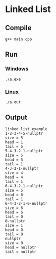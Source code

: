 # Linked List

## Compile 

```
g++ main.cpp
```

## Run

### Windows

```
.\a.exe
```

### Linux

```
./a.out
```

## Output

```
linked list example
1-2-3-4-5-nullptr
size = 5
head = 1
tail = 5
5-4-3-2-1-nullptr
size = 5
head = 5
tail = 1
4-3-2-1-nullptr
size = 4
head = 4
tail = 1
6-4-3-2-1-nullptr
size = 5
head = 6
tail = 1
6-4-3-2-1-0-nullptr
size = 6
head = 6
tail = 0
0-nullptr
size = 1
head = 0
tail = 0
nullptr
size = 0
head = nullptr
tail = nullptr
```